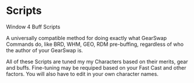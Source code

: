 # Scripts
Window 4 Buff Scripts

A universally compatible method for doing exactly what GearSwap Commands do, like BRD, WHM, GEO, RDM pre-buffing, regardless of who
the author of your GearSwap is.

All of these Scripts are tuned my my Characters based on their merits, gear and buffs. Fine-tuning may be requiped based on your Fast Cast
and other factors. You will also have to edit in your own character names.

